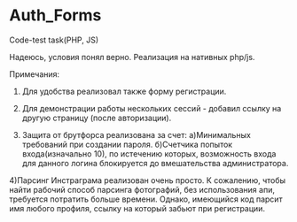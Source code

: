 # Auth_Forms
Code-test task(PHP, JS)

Надеюсь, условия понял верно. Реализация на нативных php/js. 
 
Примечания:

1) Для удобства реализовал также форму регистрации.

2) Для демонстрации работы нескольких сессий - добавил ссылку на другую страницу (после авторизации).

3) Защита от брутфорса реализована за счет:
а)Минимальных требований при создании пароля.
б)Счетчика попыток входа(изначально 10), по истечению которых, возможность входа для данного логина блокируется до вмешательства администратора.

4)Парсинг Инстраграма реализован очень просто. К сожалению, чтобы найти рабочий способ парсинга фотографий, без использования апи, требуется потратить больше времени. Однако, имеющийся код парсит имя любого профиля, ссылку на который забьют при регистрации.
